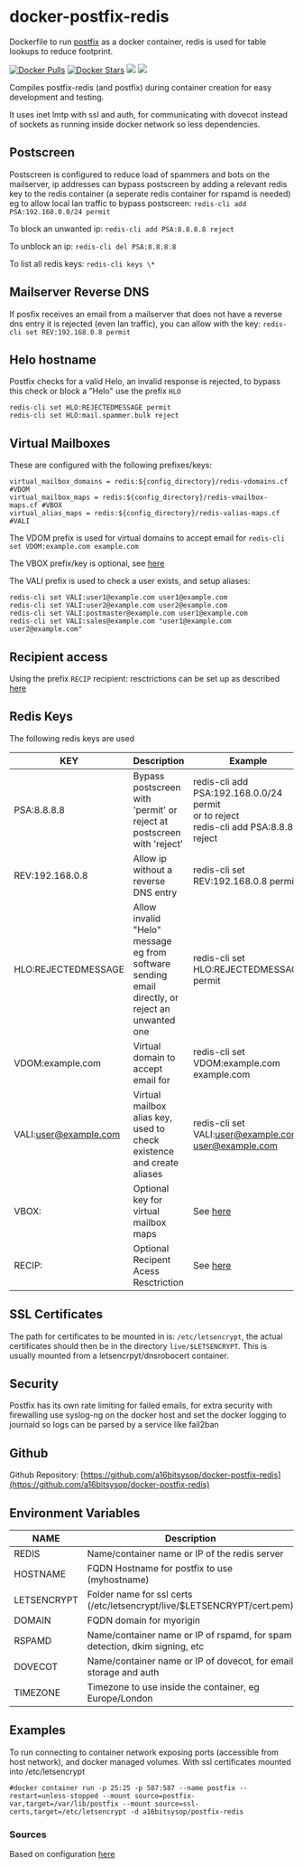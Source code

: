 # docker-postfix-redis
Dockerfile to run [postfix](https://www.postfix.org) as a docker container, redis is used for table lookups to reduce footprint.

[![Docker Pulls](https://img.shields.io/docker/pulls/a16bitsysop/postfix-redis.svg?style=flat-square)](https://hub.docker.com/r/a16bitsysop/postfix-redis/)
[![Docker Stars](https://img.shields.io/docker/stars/a16bitsysop/postfix-redis.svg?style=flat-square)](https://hub.docker.com/r/a16bitsysop/postfix-redis/)
[![](https://images.microbadger.com/badges/version/a16bitsysop/postfix-redis.svg)](https://microbadger.com/images/a16bitsysop/postfix-redis "Get your own version badge on microbadger.com")
[![](https://images.microbadger.com/badges/commit/a16bitsysop/postfix-redis.svg)](https://microbadger.com/images/a16bitsysop/postfix-redis "Get your own commit badge on microbadger.com")

Compiles postfix-redis (and postfix) during container creation for easy development and testing.

It uses inet lmtp with ssl and auth, for communicating with dovecot instead of sockets as running inside docker network so less dependencies.

## Postscreen
Postscreen is configured to reduce load of spammers and bots on the mailserver, ip addresses can bypass postscreen by adding a relevant redis key to the redis container (a seperate redis container for rspamd is needed) eg to allow local lan traffic to bypass postscreen:
```redis-cli add PSA:192.168.0.0/24 permit``` 

To block an unwanted ip:
```redis-cli add PSA:8.8.8.8 reject```

To unblock an ip:
```redis-cli del PSA:8.8.8.8```

To list all redis keys:
```redis-cli keys \*```

## Mailserver Reverse DNS
If posfix receives an email from a mailserver that does not have a reverse dns entry it is rejected (even lan traffic), you can allow with the key:
```redis-cli set REV:192.168.0.8 permit```

## Helo hostname
Postfix checks for a valid Helo, an invalid response is rejected, to bypass this check or block a "Helo" use the prefix ```HLO```
```
redis-cli set HLO:REJECTEDMESSAGE permit
redis-cli set HLO:mail.spammer.bulk reject
```

## Virtual Mailboxes
These are configured with the following prefixes/keys:
```
virtual_mailbox_domains = redis:${config_directory}/redis-vdomains.cf   #VDOM
virtual_mailbox_maps = redis:${config_directory}/redis-vmailbox-maps.cf #VBOX
virtual_alias_maps = redis:${config_directory}/redis-valias-maps.cf     #VALI
```

The VDOM prefix is used for virtual domains to accept email for
```redis-cli set VDOM:example.com example.com```
 
The VBOX prefix/key is optional, see [here](http://www.postfix.org/postconf.5.html#virtual_mailbox_maps)

The VALI prefix is used to check a user exists, and setup aliases:
```
redis-cli set VALI:user1@example.com user1@example.com
redis-cli set VALI:user2@example.com user2@example.com
redis-cli set VALI:postmaster@example.com user1@example.com
redis-cli set VALI:sales@example.com "user1@example.com user2@example.com"
``` 

## Recipient access
Using the prefix ```RECIP``` recipient: resctrictions can be set up as described [here](http://www.postfix.org/RESTRICTION_CLASS_README.html)


## Redis Keys
The following redis keys are used

| KEY                          | Description                                                                         | Example                                                                             |
| ---------------------------- | ----------------------------------------------------------------------------------- | ----------------------------------------------------------------------------------- |
| PSA:8.8.8.8                  | Bypass postscreen with 'permit' or reject at postscreen with 'reject'                             | redis-cli add PSA:192.168.0.0/24 permit<br>or to reject<br> redis-cli add PSA:8.8.8.8 reject                                          |
| REV:192.168.0.8              | Allow ip without a reverse DNS entry                      | redis-cli set REV:192.168.0.8 permit |
| HLO:REJECTEDMESSAGE          | Allow invalid "Helo" message eg from software sending email directly, or reject an unwanted one | redis-cli set HLO:REJECTEDMESSAGE permit |
| VDOM:example.com             | Virtual domain to accept email for | redis-cli set VDOM:example.com example.com |
| VALI:user@example.com        | Virtual mailbox alias key, used to check existence and create aliases | redis-cli set VALI:user@example.com user@example.com |
| VBOX:                        | Optional key for virtual mailbox maps | See [here](http://www.postfix.org/postconf.5.html#virtual_mailbox_maps) |
| RECIP:                       | Optional Recipent Acess Resctriction | See [here](http://www.postfix.org/RESTRICTION_CLASS_README.html) |

## SSL Certificates
The path for certificates to be mounted in is: ```/etc/letsencrypt```, the actual certificates should then be in the directory ```live/$LETSENCRYPT```.  This is usually mounted from a letsencrpyt/dnsrobocert container.

## Security
Postfix has its own rate limiting for failed emails, for extra security with firewalling use syslog-ng on the docker host and set the docker logging to journald so logs can be parsed by a service like fail2ban 

## Github
Github Repository: [https://github.com/a16bitsysop/docker-postfix-redis](https://github.com/a16bitsysop/docker-postfix-redis)

## Environment Variables

| NAME        | Description                                                               | Default               |
| ----------- | ------------------------------------------------------------------------- | --------------------- | 
| REDIS       | Name/container name or IP of the redis server                             | none                  |
| HOSTNAME    | FQDN Hostname for postfix to use (myhostname)                                               | none                  |
| LETSENCRYPT | Folder name for ssl certs (/etc/letsencrypt/live/$LETSENCRYPT/cert.pem)   | none                  |
| DOMAIN      | FQDN domain for myorigin                                                  | $myhostname  |
| RSPAMD      | Name/container name or IP of rspamd, for spam detection, dkim signing, etc                   | none                  |
| DOVECOT     | Name/container name or IP of dovecot, for email storage and auth                   | none                  |
| TIMEZONE    | Timezone to use inside the container, eg Europe/London                    | unset                 |

## Examples
To run connecting to container network exposing ports (accessible from host network), and docker managed volumes.  With ssl certificates mounted into /etc/letsencrypt
```
#docker container run -p 25:25 -p 587:587 --name postfix --restart=unless-stopped --mount source=postfix-var,target=/var/lib/postfix --mount source=ssl-certs,target=/etc/letsencrypt -d a16bitsysop/postfix-redis
```

### Sources
Based on configuration [here](https://thomas-leister.de/en/mailserver-debian-stretch/)
